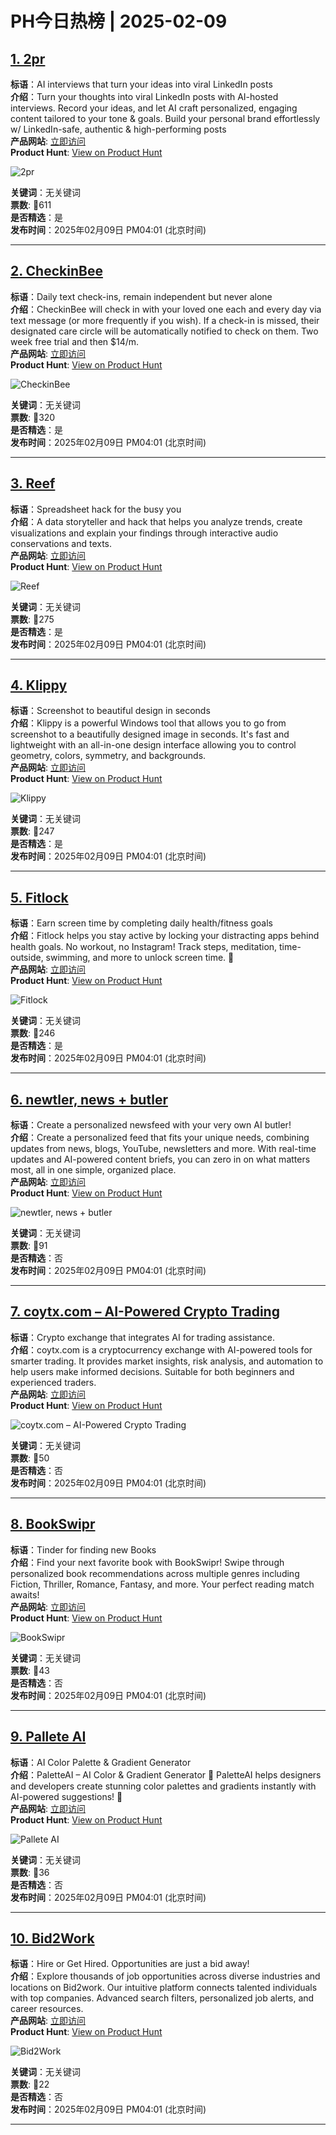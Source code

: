 # PH今日热榜 | 2025-02-09

## [1. 2pr](https://www.producthunt.com/posts/2pr-1?utm_campaign=producthunt-api&utm_medium=api-v2&utm_source=Application%3A+linewalker+%28ID%3A+135281%29)  
**标语**：AI interviews that turn your ideas into viral LinkedIn posts  
**介绍**：Turn your thoughts into viral LinkedIn posts with AI-hosted interviews. Record your ideas, and let AI craft personalized, engaging content tailored to your tone & goals. Build your personal brand effortlessly w/ LinkedIn-safe, authentic & high-performing posts  
**产品网站**: [立即访问](https://www.producthunt.com/r/Y36ECX6U77DSB6?utm_campaign=producthunt-api&utm_medium=api-v2&utm_source=Application%3A+linewalker+%28ID%3A+135281%29)  
**Product Hunt**: [View on Product Hunt](https://www.producthunt.com/posts/2pr-1?utm_campaign=producthunt-api&utm_medium=api-v2&utm_source=Application%3A+linewalker+%28ID%3A+135281%29)  

![2pr](https://ph-files.imgix.net/b0102583-57e5-42f6-8384-edb3b49ede2f.png?auto=format&fit=crop&frame=1&h=512&w=1024)  

**关键词**：无关键词  
**票数**: 🔺611  
**是否精选**：是  
**发布时间**：2025年02月09日 PM04:01 (北京时间)  

---

## [2. CheckinBee](https://www.producthunt.com/posts/checkinbee-3?utm_campaign=producthunt-api&utm_medium=api-v2&utm_source=Application%3A+linewalker+%28ID%3A+135281%29)  
**标语**：Daily text check-ins, remain independent but never alone  
**介绍**：CheckinBee will check in with your loved one each and every day via text message (or more frequently if you wish). If a check-in is missed, their designated care circle will be automatically notified to check on them. Two week free trial and then $14/m.  
**产品网站**: [立即访问](https://www.producthunt.com/r/XIV2HAXWQUVQZD?utm_campaign=producthunt-api&utm_medium=api-v2&utm_source=Application%3A+linewalker+%28ID%3A+135281%29)  
**Product Hunt**: [View on Product Hunt](https://www.producthunt.com/posts/checkinbee-3?utm_campaign=producthunt-api&utm_medium=api-v2&utm_source=Application%3A+linewalker+%28ID%3A+135281%29)  

![CheckinBee](https://ph-files.imgix.net/9639a6a7-4b21-403c-af43-26d3d99d8d12.png?auto=format&fit=crop&frame=1&h=512&w=1024)  

**关键词**：无关键词  
**票数**: 🔺320  
**是否精选**：是  
**发布时间**：2025年02月09日 PM04:01 (北京时间)  

---

## [3. Reef](https://www.producthunt.com/posts/reef?utm_campaign=producthunt-api&utm_medium=api-v2&utm_source=Application%3A+linewalker+%28ID%3A+135281%29)  
**标语**：Spreadsheet hack for the busy you  
**介绍**：A data storyteller and hack that helps you analyze trends, create visualizations and explain your findings through interactive audio conservations and texts.  
**产品网站**: [立即访问](https://www.producthunt.com/r/HJLQ53AVJBS6NG?utm_campaign=producthunt-api&utm_medium=api-v2&utm_source=Application%3A+linewalker+%28ID%3A+135281%29)  
**Product Hunt**: [View on Product Hunt](https://www.producthunt.com/posts/reef?utm_campaign=producthunt-api&utm_medium=api-v2&utm_source=Application%3A+linewalker+%28ID%3A+135281%29)  

![Reef](https://ph-files.imgix.net/4d596fc9-434c-4549-9a98-9cb9bc9d61a8.png?auto=format&fit=crop&frame=1&h=512&w=1024)  

**关键词**：无关键词  
**票数**: 🔺275  
**是否精选**：是  
**发布时间**：2025年02月09日 PM04:01 (北京时间)  

---

## [4. Klippy](https://www.producthunt.com/posts/klippy?utm_campaign=producthunt-api&utm_medium=api-v2&utm_source=Application%3A+linewalker+%28ID%3A+135281%29)  
**标语**：Screenshot to beautiful design in seconds  
**介绍**：Klippy is a powerful Windows tool that allows you to go from screenshot to a beautifully designed image in seconds. It's fast and lightweight with an all-in-one design interface allowing you to control geometry, colors, symmetry, and backgrounds.  
**产品网站**: [立即访问](https://www.producthunt.com/r/J66UKGUQ4CAJ5Q?utm_campaign=producthunt-api&utm_medium=api-v2&utm_source=Application%3A+linewalker+%28ID%3A+135281%29)  
**Product Hunt**: [View on Product Hunt](https://www.producthunt.com/posts/klippy?utm_campaign=producthunt-api&utm_medium=api-v2&utm_source=Application%3A+linewalker+%28ID%3A+135281%29)  

![Klippy](https://ph-files.imgix.net/2e2fce46-e168-4163-8da1-097307cd336c.png?auto=format&fit=crop&frame=1&h=512&w=1024)  

**关键词**：无关键词  
**票数**: 🔺247  
**是否精选**：是  
**发布时间**：2025年02月09日 PM04:01 (北京时间)  

---

## [5. Fitlock](https://www.producthunt.com/posts/fitlock?utm_campaign=producthunt-api&utm_medium=api-v2&utm_source=Application%3A+linewalker+%28ID%3A+135281%29)  
**标语**：Earn screen time by completing daily health/fitness goals  
**介绍**：Fitlock helps you stay active by locking your distracting apps behind health goals. No workout, no Instagram! Track steps, meditation, time-outside, swimming, and more to unlock screen time. 🚀  
**产品网站**: [立即访问](https://www.producthunt.com/r/5TDBQGURALGZTZ?utm_campaign=producthunt-api&utm_medium=api-v2&utm_source=Application%3A+linewalker+%28ID%3A+135281%29)  
**Product Hunt**: [View on Product Hunt](https://www.producthunt.com/posts/fitlock?utm_campaign=producthunt-api&utm_medium=api-v2&utm_source=Application%3A+linewalker+%28ID%3A+135281%29)  

![Fitlock](https://ph-files.imgix.net/573d7a61-dffe-48f7-9acd-42e3e95e132a.png?auto=format&fit=crop&frame=1&h=512&w=1024)  

**关键词**：无关键词  
**票数**: 🔺246  
**是否精选**：是  
**发布时间**：2025年02月09日 PM04:01 (北京时间)  

---

## [6. newtler, news + butler](https://www.producthunt.com/posts/newtler-news-butler?utm_campaign=producthunt-api&utm_medium=api-v2&utm_source=Application%3A+linewalker+%28ID%3A+135281%29)  
**标语**：Create a personalized newsfeed with your very own AI butler!  
**介绍**：Create a personalized feed that fits your unique needs, combining updates from news, blogs, YouTube, newsletters and more. With real-time updates and AI-powered content briefs, you can zero in on what matters most, all in one simple, organized place.  
**产品网站**: [立即访问](https://www.producthunt.com/r/62IEZQTGPEKXOB?utm_campaign=producthunt-api&utm_medium=api-v2&utm_source=Application%3A+linewalker+%28ID%3A+135281%29)  
**Product Hunt**: [View on Product Hunt](https://www.producthunt.com/posts/newtler-news-butler?utm_campaign=producthunt-api&utm_medium=api-v2&utm_source=Application%3A+linewalker+%28ID%3A+135281%29)  

![newtler, news + butler](https://ph-files.imgix.net/85c66901-3918-447f-9c49-8571c5be7262.png?auto=format&fit=crop&frame=1&h=512&w=1024)  

**关键词**：无关键词  
**票数**: 🔺91  
**是否精选**：否  
**发布时间**：2025年02月09日 PM04:01 (北京时间)  

---

## [7. coytx.com – AI-Powered Crypto Trading](https://www.producthunt.com/posts/coytx-com-ai-powered-crypto-trading?utm_campaign=producthunt-api&utm_medium=api-v2&utm_source=Application%3A+linewalker+%28ID%3A+135281%29)  
**标语**：Crypto exchange that integrates AI for trading assistance.  
**介绍**：coytx.com is a cryptocurrency exchange with AI-powered tools for smarter trading. It provides market insights, risk analysis, and automation to help users make informed decisions. Suitable for both beginners and experienced traders.  
**产品网站**: [立即访问](https://www.producthunt.com/r/WPSGVU7GPD4EWC?utm_campaign=producthunt-api&utm_medium=api-v2&utm_source=Application%3A+linewalker+%28ID%3A+135281%29)  
**Product Hunt**: [View on Product Hunt](https://www.producthunt.com/posts/coytx-com-ai-powered-crypto-trading?utm_campaign=producthunt-api&utm_medium=api-v2&utm_source=Application%3A+linewalker+%28ID%3A+135281%29)  

![coytx.com – AI-Powered Crypto Trading](https://ph-files.imgix.net/d6a1667a-7b4f-4849-a623-036797926f16.png?auto=format&fit=crop&frame=1&h=512&w=1024)  

**关键词**：无关键词  
**票数**: 🔺50  
**是否精选**：否  
**发布时间**：2025年02月09日 PM04:01 (北京时间)  

---

## [8. BookSwipr](https://www.producthunt.com/posts/bookswipr?utm_campaign=producthunt-api&utm_medium=api-v2&utm_source=Application%3A+linewalker+%28ID%3A+135281%29)  
**标语**：Tinder for finding new Books  
**介绍**：Find your next favorite book with BookSwipr! Swipe through personalized book recommendations across multiple genres including Fiction, Thriller, Romance, Fantasy, and more. Your perfect reading match awaits!  
**产品网站**: [立即访问](https://www.producthunt.com/r/F7UEWS2O6DMYBW?utm_campaign=producthunt-api&utm_medium=api-v2&utm_source=Application%3A+linewalker+%28ID%3A+135281%29)  
**Product Hunt**: [View on Product Hunt](https://www.producthunt.com/posts/bookswipr?utm_campaign=producthunt-api&utm_medium=api-v2&utm_source=Application%3A+linewalker+%28ID%3A+135281%29)  

![BookSwipr](https://ph-files.imgix.net/0d46f92d-9401-4df2-a9e1-9f75acb484a0.png?auto=format&fit=crop&frame=1&h=512&w=1024)  

**关键词**：无关键词  
**票数**: 🔺43  
**是否精选**：否  
**发布时间**：2025年02月09日 PM04:01 (北京时间)  

---

## [9. Pallete AI](https://www.producthunt.com/posts/pallete-ai?utm_campaign=producthunt-api&utm_medium=api-v2&utm_source=Application%3A+linewalker+%28ID%3A+135281%29)  
**标语**：AI Color Palette & Gradient Generator  
**介绍**：PaletteAI – AI Color & Gradient Generator 🎨 PaletteAI helps designers and developers create stunning color palettes and gradients instantly with AI-powered suggestions! 🚀  
**产品网站**: [立即访问](https://www.producthunt.com/r/VXJOKO7VAQUFXJ?utm_campaign=producthunt-api&utm_medium=api-v2&utm_source=Application%3A+linewalker+%28ID%3A+135281%29)  
**Product Hunt**: [View on Product Hunt](https://www.producthunt.com/posts/pallete-ai?utm_campaign=producthunt-api&utm_medium=api-v2&utm_source=Application%3A+linewalker+%28ID%3A+135281%29)  

![Pallete AI](https://ph-files.imgix.net/f942d1a6-ec51-490d-a990-9385e80cef50.png?auto=format&fit=crop&frame=1&h=512&w=1024)  

**关键词**：无关键词  
**票数**: 🔺36  
**是否精选**：否  
**发布时间**：2025年02月09日 PM04:01 (北京时间)  

---

## [10. Bid2Work](https://www.producthunt.com/posts/bid2work?utm_campaign=producthunt-api&utm_medium=api-v2&utm_source=Application%3A+linewalker+%28ID%3A+135281%29)  
**标语**：Hire or Get Hired. Opportunities are just a bid away!   
**介绍**：Explore thousands of job opportunities across diverse industries and locations on Bid2work. Our intuitive platform connects talented individuals with top companies. Advanced search filters, personalized job alerts, and career resources.  
**产品网站**: [立即访问](https://www.producthunt.com/r/SCOUZWX5YRIKYK?utm_campaign=producthunt-api&utm_medium=api-v2&utm_source=Application%3A+linewalker+%28ID%3A+135281%29)  
**Product Hunt**: [View on Product Hunt](https://www.producthunt.com/posts/bid2work?utm_campaign=producthunt-api&utm_medium=api-v2&utm_source=Application%3A+linewalker+%28ID%3A+135281%29)  

![Bid2Work](https://ph-files.imgix.net/18eaed04-9d16-4368-9b9d-0e0b9f930a37.jpeg?auto=format&fit=crop&frame=1&h=512&w=1024)  

**关键词**：无关键词  
**票数**: 🔺22  
**是否精选**：否  
**发布时间**：2025年02月09日 PM04:01 (北京时间)  

---

